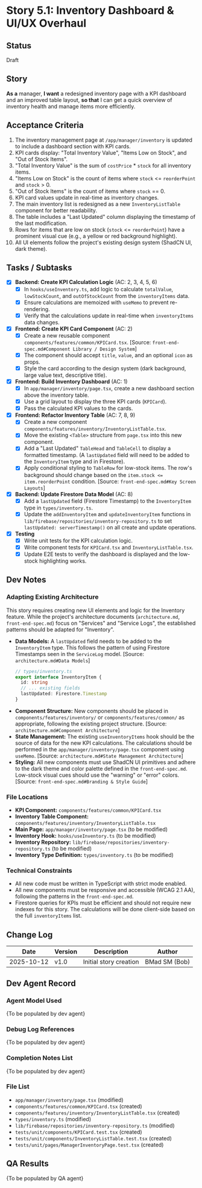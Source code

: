 # Story 5.1: Inventory Dashboard & UI/UX Overhaul

## Status

Draft

## Story

**As a** manager,
**I want** a redesigned inventory page with a KPI dashboard and an improved table layout,
**so that** I can get a quick overview of inventory health and manage items more efficiently.

## Acceptance Criteria

1.  The inventory management page at `/app/manager/inventory` is updated to include a dashboard section with KPI cards.
2.  KPI cards display: "Total Inventory Value", "Items Low on Stock", and "Out of Stock Items".
3.  "Total Inventory Value" is the sum of `costPrice` \* `stock` for all inventory items.
4.  "Items Low on Stock" is the count of items where `stock` <= `reorderPoint` and `stock` > 0.
5.  "Out of Stock Items" is the count of items where `stock` == 0.
6.  KPI card values update in real-time as inventory changes.
7.  The main inventory list is redesigned as a new `InventoryListTable` component for better readability.
8.  The table includes a "Last Updated" column displaying the timestamp of the last modification.
9.  Rows for items that are low on stock (`stock` <= `reorderPoint`) have a prominent visual cue (e.g., a yellow or red background highlight).
10. All UI elements follow the project's existing design system (ShadCN UI, dark theme).

## Tasks / Subtasks

- [x] **Backend: Create KPI Calculation Logic** (AC: 2, 3, 4, 5, 6)
  - [x] In `hooks/useInventory.ts`, add logic to calculate `totalValue`, `lowStockCount`, and `outOfStockCount` from the `inventoryItems` data.
  - [x] Ensure calculations are memoized with `useMemo` to prevent re-rendering.
  - [x] Verify that the calculations update in real-time when `inventoryItems` data changes.
- [x] **Frontend: Create KPI Card Component** (AC: 2)
  - [x] Create a new reusable component `components/features/common/KPICard.tsx`. [Source: `front-end-spec.md#Component Library / Design System`]
  - [x] The component should accept `title`, `value`, and an optional `icon` as props.
  - [x] Style the card according to the design system (dark background, large value text, descriptive title).
- [x] **Frontend: Build Inventory Dashboard** (AC: 1)
  - [x] In `app/manager/inventory/page.tsx`, create a new dashboard section above the inventory table.
  - [x] Use a grid layout to display the three KPI cards (`KPICard`).
  - [x] Pass the calculated KPI values to the cards.
- [x] **Frontend: Refactor Inventory Table** (AC: 7, 8, 9)
  - [x] Create a new component `components/features/inventory/InventoryListTable.tsx`.
  - [x] Move the existing `<Table>` structure from `page.tsx` into this new component.
  - [x] Add a "Last Updated" `TableHead` and `TableCell` to display a formatted timestamp. (A `lastUpdated` field will need to be added to the `InventoryItem` type and in Firestore).
  - [x] Apply conditional styling to `TableRow` for low-stock items. The row's background should change based on the `item.stock <= item.reorderPoint` condition. [Source: `front-end-spec.md#Key Screen Layouts`]
- [x] **Backend: Update Firestore Data Model** (AC: 8)
  - [x] Add a `lastUpdated` field (Firestore Timestamp) to the `InventoryItem` type in `types/inventory.ts`.
  - [x] Update the `addInventoryItem` and `updateInventoryItem` functions in `lib/firebase/repositories/inventory-repository.ts` to set `lastUpdated: serverTimestamp()` on all create and update operations.
- [x] **Testing**
  - [x] Write unit tests for the KPI calculation logic.
  - [x] Write component tests for `KPICard.tsx` and `InventoryListTable.tsx`.
  - [x] Update E2E tests to verify the dashboard is displayed and the low-stock highlighting works.

## Dev Notes

### Adapting Existing Architecture

This story requires creating new UI elements and logic for the Inventory feature. While the project's architecture documents (`architecture.md`, `front-end-spec.md`) focus on "Services" and "Service Logs", the established patterns should be adapted for "Inventory".

- **Data Models:** A `lastUpdated` field needs to be added to the `InventoryItem` type. This follows the pattern of using Firestore Timestamps seen in the `ServiceLog` model. [Source: `architecture.md#Data Models`]
  ```typescript
  // types/inventory.ts
  export interface InventoryItem {
    id: string
    // ... existing fields
    lastUpdated: Firestore.Timestamp
  }
  ```
- **Component Structure:** New components should be placed in `components/features/inventory/` or `components/features/common/` as appropriate, following the existing project structure. [Source: `architecture.md#Component Architecture`]
- **State Management:** The existing `useInventoryItems` hook should be the source of data for the new KPI calculations. The calculations should be performed in the `app/manager/inventory/page.tsx` component using `useMemo`. [Source: `architecture.md#State Management Architecture`]
- **Styling:** All new components must use ShadCN UI primitives and adhere to the dark theme and color palette defined in the `front-end-spec.md`. Low-stock visual cues should use the "warning" or "error" colors. [Source: `front-end-spec.md#Branding & Style Guide`]

### File Locations

- **KPI Component:** `components/features/common/KPICard.tsx`
- **Inventory Table Component:** `components/features/inventory/InventoryListTable.tsx`
- **Main Page:** `app/manager/inventory/page.tsx` (to be modified)
- **Inventory Hook:** `hooks/useInventory.ts` (to be modified)
- **Inventory Repository:** `lib/firebase/repositories/inventory-repository.ts` (to be modified)
- **Inventory Type Definition:** `types/inventory.ts` (to be modified)

### Technical Constraints

- All new code must be written in TypeScript with strict mode enabled.
- All new components must be responsive and accessible (WCAG 2.1 AA), following the patterns in the `front-end-spec.md`.
- Firestore queries for KPIs must be efficient and should not require new indexes for this story. The calculations will be done client-side based on the full `inventoryItems` list.

## Change Log

| Date       | Version | Description            | Author        |
| ---------- | ------- | ---------------------- | ------------- |
| 2025-10-12 | v1.0    | Initial story creation | BMad SM (Bob) |

## Dev Agent Record

### Agent Model Used

{To be populated by dev agent}

### Debug Log References

{To be populated by dev agent}

### Completion Notes List

{To be populated by dev agent}

### File List

- `app/manager/inventory/page.tsx` (modified)
- `components/features/common/KPICard.tsx` (created)
- `components/features/inventory/InventoryListTable.tsx` (created)
- `types/inventory.ts` (modified)
- `lib/firebase/repositories/inventory-repository.ts` (modified)
- `tests/unit/components/KPICard.test.tsx` (created)
- `tests/unit/components/InventoryListTable.test.tsx` (created)
- `tests/unit/pages/ManagerInventoryPage.test.tsx` (created)

## QA Results

{To be populated by QA agent}

